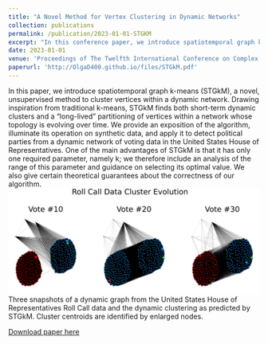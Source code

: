 ```yaml
---
title: "A Novel Method for Vertex Clustering in Dynamic Networks"
collection: publications
permalink: /publication/2023-01-01-STGKM
excerpt: "In this conference paper, we introduce spatiotemporal graph k-means (STGkM), a novel, unsupervised method to cluster vertices and discover multi-scale relationships within a dynamic network.<br/><img src='/images/cluster_connectivity.pdf'><br/>Three snapshots of a dynamic graph from the United States House of Representatives Roll Call data and the dynamic clustering as predicted by STGkM. Cluster centroids are identified by enlarged nodes."
date: 2023-01-01
venue: 'Proceedings of The Twelfth International Conference on Complex Networks and their Applications'
paperurl: 'http://OlgaD400.github.io/files/STGkM.pdf'
---
```

In this paper, we introduce spatiotemporal graph k-means (STGkM), a novel, unsupervised method to cluster vertices within a dynamic network. Drawing inspiration from traditional k-means, STGkM finds both short-term dynamic clusters and a “long-lived” partitioning of vertices within a network whose topology is evolving over time. We provide an exposition of the algorithm, illuminate its operation on synthetic data, and apply it to detect political parties from a dynamic network of voting data in the United States House of Representatives. One of the main advantages of STGkM is that it has only one required parameter, namely k; we therefore include an analysis of the range of this parameter and guidance on selecting its optimal value. We also give certain theoretical guarantees about the correctness of our algorithm. <br/><img src='/images/cluster_connectivity.pdf'><br/>Three snapshots of a dynamic graph from the United States House of Representatives Roll Call data and the dynamic clustering as predicted by STGkM. Cluster centroids are identified by enlarged nodes.

[Download paper here](http://OlgaD400.github.io/files/STGkM.pdf)
